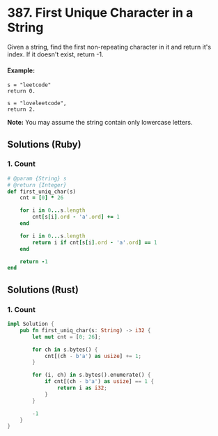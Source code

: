# 387. First Unique Character in a String
Given a string, find the first non-repeating character in it and return it's index. If it doesn't exist, return -1.

#### Example:
```
s = "leetcode"
return 0.

s = "loveleetcode",
return 2.
```

**Note:** You may assume the string contain only lowercase letters.

## Solutions (Ruby)

### 1. Count
```Ruby
# @param {String} s
# @return {Integer}
def first_uniq_char(s)
    cnt = [0] * 26

    for i in 0...s.length
        cnt[s[i].ord - 'a'.ord] += 1
    end

    for i in 0...s.length
        return i if cnt[s[i].ord - 'a'.ord] == 1
    end

    return -1
end
```

## Solutions (Rust)

### 1. Count
```Rust
impl Solution {
    pub fn first_uniq_char(s: String) -> i32 {
        let mut cnt = [0; 26];

        for ch in s.bytes() {
            cnt[(ch - b'a') as usize] += 1;
        }

        for (i, ch) in s.bytes().enumerate() {
            if cnt[(ch - b'a') as usize] == 1 {
                return i as i32;
            }
        }

        -1
    }
}
```
